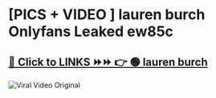 
 # [PICS + VIDEO ] lauren burch Onlyfans Leaked ew85c

## <h2><a href="https://clipsfans.com/lauren_burch&ref=git">🔗 Click to LINKS ⏩⏩ 👉 🟢 lauren burch </a></h2>

<a href="https://clipsfans.com/lauren_burch&ref=git" rel="nofollow" data-target="animated-image.originalLink"><img src="https://i.ibb.co.com/xMMVF88/686577567.gif" alt="Viral Video Original" style="max-width: 100%; display: inline-block;" data-target="animated-image.originalImage"></a>

